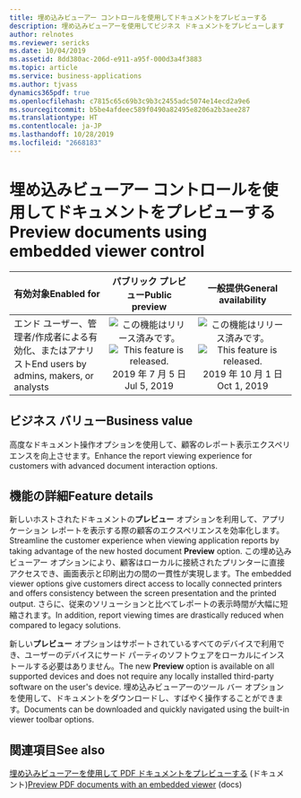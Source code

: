 ```yaml
---
title: 埋め込みビューアー コントロールを使用してドキュメントをプレビューする
description: 埋め込みビューアーを使用してビジネス ドキュメントをプレビューします
author: relnotes
ms.reviewer: sericks
ms.date: 10/04/2019
ms.assetid: 8dd380ac-206d-e911-a95f-000d3a4f3883
ms.topic: article
ms.service: business-applications
ms.author: tjvass
dynamics365pdf: true
ms.openlocfilehash: c7815c65c69b3c9b3c2455adc5074e14ecd2a9e6
ms.sourcegitcommit: b5be4afdeec589f0490a82495e8206a2b3aee287
ms.translationtype: HT
ms.contentlocale: ja-JP
ms.lasthandoff: 10/28/2019
ms.locfileid: "2668183"
---
```

# <a name="preview-documents-using-embedded-viewer-control"></a><span data-ttu-id="6f483-103">埋め込みビューアー コントロールを使用してドキュメントをプレビューする</span><span class="sxs-lookup"><span data-stu-id="6f483-103">Preview documents using embedded viewer control</span></span>


| <span data-ttu-id="6f483-104">有効対象</span><span class="sxs-lookup"><span data-stu-id="6f483-104">Enabled for</span></span>    |  <span data-ttu-id="6f483-105">パブリック プレビュー</span><span class="sxs-lookup"><span data-stu-id="6f483-105">Public preview</span></span> | <span data-ttu-id="6f483-106">一般提供</span><span class="sxs-lookup"><span data-stu-id="6f483-106">General availability</span></span> | 
| ---------- | :----------: |:----------: |
|<span data-ttu-id="6f483-107">エンド ユーザー、管理者/作成者による有効化、またはアナリスト</span><span class="sxs-lookup"><span data-stu-id="6f483-107">End users by admins, makers, or analysts</span></span>|<span data-ttu-id="6f483-108">![この機能はリリース済みです。](/dynamics365-release-plan/media/green-checkmark.png "この機能はリリース済みです。")</span><span class="sxs-lookup"><span data-stu-id="6f483-108">![This feature is released.](/dynamics365-release-plan/media/green-checkmark.png "This feature is released.")</span></span> <span data-ttu-id="6f483-109">2019 年 7 月 5 日</span><span class="sxs-lookup"><span data-stu-id="6f483-109">Jul 5, 2019</span></span>| <span data-ttu-id="6f483-110">![この機能はリリース済みです。](/dynamics365-release-plan/media/green-checkmark.png "この機能はリリース済みです。")</span><span class="sxs-lookup"><span data-stu-id="6f483-110">![This feature is released.](/dynamics365-release-plan/media/green-checkmark.png "This feature is released.")</span></span> <span data-ttu-id="6f483-111">2019 年 10 月 1 日</span><span class="sxs-lookup"><span data-stu-id="6f483-111">Oct 1, 2019</span></span>|


## <a name="business-value"></a><span data-ttu-id="6f483-112">ビジネス バリュー</span><span class="sxs-lookup"><span data-stu-id="6f483-112">Business value</span></span>
<!-- bv start -->
<span data-ttu-id="6f483-113">高度なドキュメント操作オプションを使用して、顧客のレポート表示エクスペリエンスを向上させます。</span><span class="sxs-lookup"><span data-stu-id="6f483-113">Enhance the report viewing experience for customers with advanced document interaction options.</span></span>
<!-- bv end -->



## <a name="feature-details"></a><span data-ttu-id="6f483-114">機能の詳細</span><span class="sxs-lookup"><span data-stu-id="6f483-114">Feature details</span></span>
<!--feature detail start -->
<span data-ttu-id="6f483-115">新しいホストされたドキュメントの**プレビュー** オプションを利用して、アプリケーション レポートを表示する際の顧客のエクスペリエンスを効率化します。</span><span class="sxs-lookup"><span data-stu-id="6f483-115">Streamline the customer experience when viewing application reports by taking advantage of the new hosted document **Preview** option.</span></span>  <span data-ttu-id="6f483-116">この埋め込みビューアー オプションにより、顧客はローカルに接続されたプリンターに直接アクセスでき、画面表示と印刷出力の間の一貫性が実現します。</span><span class="sxs-lookup"><span data-stu-id="6f483-116">The embedded viewer options give customers direct access to locally connected printers and offers consistency between the screen presentation and the printed output.</span></span> <span data-ttu-id="6f483-117">さらに、従来のソリューションと比べてレポートの表示時間が大幅に短縮されます。</span><span class="sxs-lookup"><span data-stu-id="6f483-117">In addition, report viewing times are drastically reduced when compared to legacy solutions.</span></span>

<span data-ttu-id="6f483-118">新しい**プレビュー** オプションはサポートされているすべてのデバイスで利用でき、ユーザーのデバイスにサード パーティのソフトウェアをローカルにインストールする必要はありません。</span><span class="sxs-lookup"><span data-stu-id="6f483-118">The new **Preview** option is available on all supported devices and does not require any locally installed third-party software on the user's device.</span></span> <span data-ttu-id="6f483-119">埋め込みビューアーのツール バー オプションを使用して、ドキュメントをダウンロードし、すばやく操作することができます。</span><span class="sxs-lookup"><span data-stu-id="6f483-119">Documents can be downloaded and quickly navigated using the built-in viewer toolbar options.</span></span>
<!--feature detail end -->










## <a name="see-also"></a><span data-ttu-id="6f483-120">関連項目</span><span class="sxs-lookup"><span data-stu-id="6f483-120">See also</span></span>

<span data-ttu-id="6f483-121">[埋め込みビューアーを使用して PDF ドキュメントをプレビューする](https://docs.microsoft.com/dynamics365/unified-operations/dev-itpro/analytics/preview-pdf-documents) (ドキュメント)</span><span class="sxs-lookup"><span data-stu-id="6f483-121">[Preview PDF documents with an embedded viewer](https://docs.microsoft.com/dynamics365/unified-operations/dev-itpro/analytics/preview-pdf-documents) (docs)</span></span>
